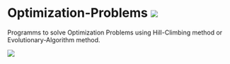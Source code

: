 # Optimization-Problems <img src="https://skillicons.dev/icons?i=c" />

Programms to solve Optimization Problems using Hill-Climbing method or Evolutionary-Algorithm method.

<p align="left">
  <a href="https://skillicons.dev">
    <img src="https://skillicons.dev/icons?i=c" />
  </a>
</p>
